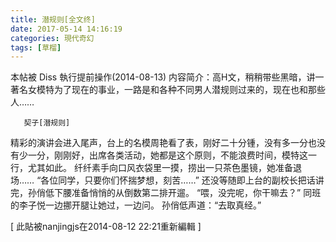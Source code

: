 ```yaml
---
title: 潜规则[全文终]
date: 2017-05-14 14:16:19
categories: 現代奇幻
tags: [草榴]
---
```

本帖被 Diss 執行提前操作(2014-08-13)
内容简介：高H文，稍稍带些黑暗，讲一著名女模特为了现在的事业，一路是和各种不同男人潜规则过来的，现在也和那些人……

       
       契子[潜规则]

   精彩的演讲会进入尾声，台上的名模周艳看了表，刚好二十分锺，没有多一分也没有少一分，刚刚好，出席各类活动，她都是这个原则，不能浪费时间，模特这一行，尤其如此。
纤纤素手向口风衣袋里一摸，捞出一只茶色墨镜，她准备退场……
“各位同学，只要你们怀揣梦想，刻苦……”
还没等随即上台的副校长把话讲完，孙俏低下腰准备悄悄的从倒数第二排开遛。
“喂，没完呢，你干嘛去？”
同班的李子悦一边挪开腿让她过，一边问。
孙俏低声道：“去取真经。”


[ 此貼被nanjingjs在2014-08-12 22:21重新編輯 ]